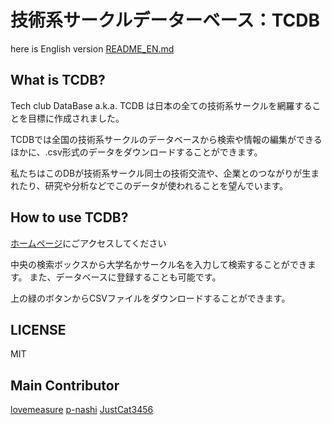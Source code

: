 # 技術系サークルデーターベース：TCDB

here is English version [README_EN.md](https://github.com/RobotClub-RyukyuUniv/TCDB/blob/main/README_EN.md)

## What is TCDB?

Tech club DataBase a.k.a. TCDB は日本の全ての技術系サークルを網羅することを目標に作成されました。

TCDBでは全国の技術系サークルのデータベースから検索や情報の編集ができるほかに、.csv形式のデータをダウンロードすることができます。

私たちはこのDBが技術系サークル同士の技術交流や、企業とのつながりが生まれたり、研究や分析などでこのデータが使われることを望んでいます。

## How to use TCDB?

[ホームページ](https://robotclub-ryukyuuniv.github.io/TCDB/)にごアクセスしてください

中央の検索ボックスから大学名かサークル名を入力して検索することができます。
また、データベースに登録することも可能です。

上の緑のボタンからCSVファイルをダウンロードすることができます。

## LICENSE

MIT

## Main Contributor
[lovemeasure](https://github.com/lovemeasure)
[p-nashi](https://github.com/p-nasimonan)
[JustCat3456](https://github.com/orgs/RobotClub-RyukyuUniv/people/JustCat3456)
